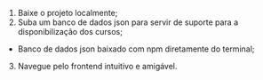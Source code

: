 1. Baixe o projeto localmente;
2. Suba um banco de dados json para servir de suporte para a disponibilização dos cursos;
- Banco de dados json baixado com npm diretamente do terminal;
3. Navegue pelo frontend intuitivo e amigável.
